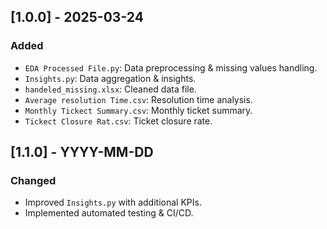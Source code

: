 ## [1.0.0] - 2025-03-24
### Added
- `EDA Processed File.py`: Data preprocessing & missing values handling.
- `Insights.py`: Data aggregation & insights.
- `handeled_missing.xlsx`: Cleaned data file.
- `Average resolution Time.csv`: Resolution time analysis.
- `Monthly Tickect Summary.csv`: Monthly ticket summary.
- `Tickect Closure Rat.csv`: Ticket closure rate.

## [1.1.0] - YYYY-MM-DD
### Changed
- Improved `Insights.py` with additional KPIs.
- Implemented automated testing & CI/CD.
